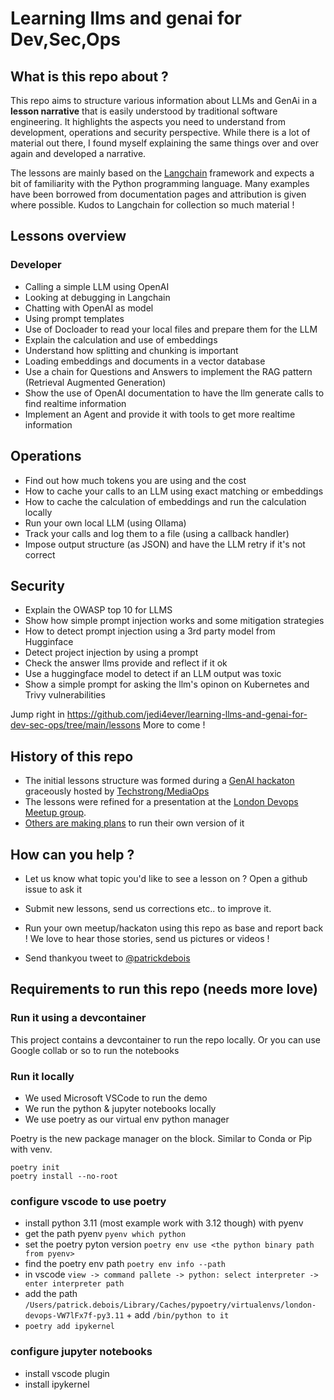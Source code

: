 # Learning llms and genai for Dev,Sec,Ops
## What is this repo about ?
This repo aims to structure various information about LLMs and GenAi in a **lesson narrative** that is easily understood by traditional software engineering. It highlights the aspects you need to understand from development, operations and security perspective. While there is a lot of material out there, I found myself explaining the same things over and over again and developed a narrative.

The lessons are mainly based on the [Langchain](https://github.com/langchain-ai/langchain) framework and expects a bit of familiarity with the Python programming language. Many examples have been borrowed from documentation pages and attribution is given where possible. Kudos to Langchain for collection so much material !

## Lessons overview
### Developer
- Calling a simple LLM using OpenAI
- Looking at debugging in Langchain
- Chatting with OpenAI as model
- Using prompt templates
- Use of Docloader to read your local files and prepare them for the LLM
- Explain the calculation and use of embeddings
- Understand how splitting and chunking is important
- Loading embeddings and documents in a vector database
- Use a chain for Questions and Answers to implement the RAG pattern (Retrieval Augmented Generation)
- Show the use of OpenAI documentation to have the llm generate calls to find realtime information
- Implement an Agent and provide it with tools to get more realtime information

## Operations
- Find out how much tokens you are using and the cost
- How to cache your calls to an LLM using exact matching or embeddings
- How to cache the calculation of embeddings and run the calculation locally
- Run your own local LLM (using Ollama)
- Track your calls and log them to a file (using a callback handler)
- Impose output structure (as JSON) and have the LLM retry if it's not correct

## Security
- Explain the OWASP top 10 for LLMS
- Show how simple prompt injection works and some mitigation strategies
- How to detect prompt injection using a 3rd party model from Hugginface
- Detect project injection by using a prompt
- Check the answer llms provide and reflect if it ok
- Use a huggingface model to detect if an LLM output was toxic
- Show a simple prompt for asking the llm's opinon on Kubernetes and Trivy vulnerabilities

Jump right in <https://github.com/jedi4ever/learning-llms-and-genai-for-dev-sec-ops/tree/main/lessons>
More to come !

## History of this repo
- The initial lessons structure was formed during a [GenAI hackaton](https://www.linkedin.com/feed/update/urn:li:activity:7101235295735488512/) graceously hosted by [Techstrong/MediaOps](https://techstronggroup.com/)
- The lessons were refined for a presentation at the [London Devops Meetup group](https://www.meetup.com/london-devops/events/294948985/?utm_medium=referral&utm_campaign=share-btn_savedevents_share_modal).
- [Others are making plans](https://x.com/devopsdaysATL/status/1699833229795291609?) to run their own version of it

## How can you help ?
- Let us know what topic you'd like to see a lesson on ? Open a github issue to ask it
- Submit new lessons, send us corrections etc.. to improve it.

- Run your own meetup/hackaton using this repo as base and report back ! We love to hear those stories, send us pictures or videos ! 
- Send thankyou tweet to [@patrickdebois](https://twitter.com/patrick.debois)

## Requirements to run this repo (needs more love)

### Run it using a devcontainer
This project contains a devcontainer to run the repo locally.
Or you can use Google collab or so to run the notebooks

### Run it locally
- We used Microsoft VSCode to run the demo
- We run the python & jupyter notebooks locally
- We use poetry as our virtual env python manager

Poetry is the new package manager on the block. Similar to Conda or Pip with venv.

```shell
poetry init
poetry install --no-root
```

### configure vscode to use poetry
- install python 3.11 (most example work with 3.12 though) with pyenv
- get the path pyenv `pyenv which python`
- set the poetry pyton version `poetry env use <the python binary path from pyenv>`
- find the poetry env path `poetry env info --path`
- in vscode `view -> command pallete -> python: select interpreter -> enter interpreter path`
- add the path `/Users/patrick.debois/Library/Caches/pypoetry/virtualenvs/london-devops-VW7lFx7f-py3.11` + add `/bin/python to it`
- `poetry add ipykernel`

### configure jupyter notebooks
- install vscode plugin
- install ipykernel
